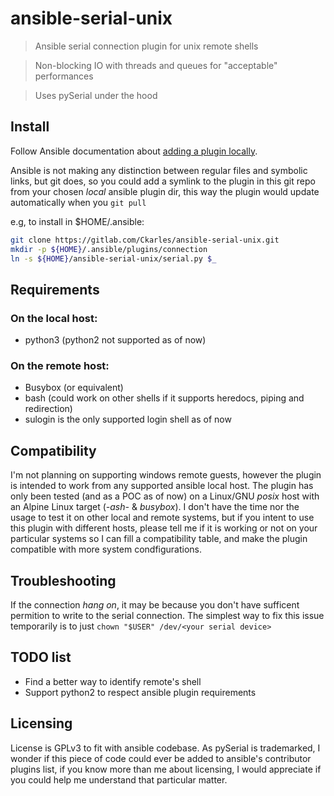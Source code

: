 # ansible-serial-unix

> Ansible serial connection plugin for unix remote shells

> Non-blocking IO with threads and queues for "acceptable" performances

> Uses pySerial under the hood

## Install
Follow Ansible documentation about [adding a plugin locally](https://docs.ansible.com/ansible/latest/dev_guide/developing_locally.html#adding-a-plugin-locally).

Ansible is not making any distinction between regular files and symbolic links, but git does, so you could add a symlink to the plugin in this git repo from your chosen *local* ansible plugin dir, this way the plugin would update automatically when you `git pull`

e.g, to install in $HOME/.ansible:
```bash
git clone https://gitlab.com/Ckarles/ansible-serial-unix.git
mkdir -p ${HOME}/.ansible/plugins/connection
ln -s ${HOME}/ansible-serial-unix/serial.py $_
```

## Requirements
### On the local host:
- python3 (python2 not supported as of now)

### On the remote host:
- Busybox (or equivalent)
- bash (could work on other shells if it supports heredocs, piping and redirection)
- sulogin is the only supported login shell as of now

## Compatibility
I'm not planning on supporting windows remote guests, however the plugin is intended to work from any supported ansible local host.
The plugin has only been tested (and as a POC as of now) on a Linux/GNU *posix* host with an Alpine Linux target (*-ash-* & *busybox*). I don't have the time nor the usage to test it on other local and remote systems, but if you intent to use this plugin with different hosts, please tell me if it is working or not on your particular systems so I can fill a compatibility table, and make the plugin compatible with more system condfigurations.

## Troubleshooting
If the connection *hang on*, it may be because you don't have sufficent permition to write to the serial connection. The simplest way to fix this issue temporarily is to just `chown "$USER" /dev/<your serial device>`

## TODO list
- Find a better way to identify remote's shell
- Support python2 to respect ansible plugin requirements

## Licensing
License is GPLv3 to fit with ansible codebase.
As pySerial is trademarked, I wonder if this piece of code could ever be added to ansible's contributor plugins list, if you know more than me about licensing, I would appreciate if you could help me understand that particular matter.
